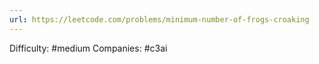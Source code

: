 ```yaml
---
url: https://leetcode.com/problems/minimum-number-of-frogs-croaking
---
```


Difficulty: #medium
Companies: #c3ai